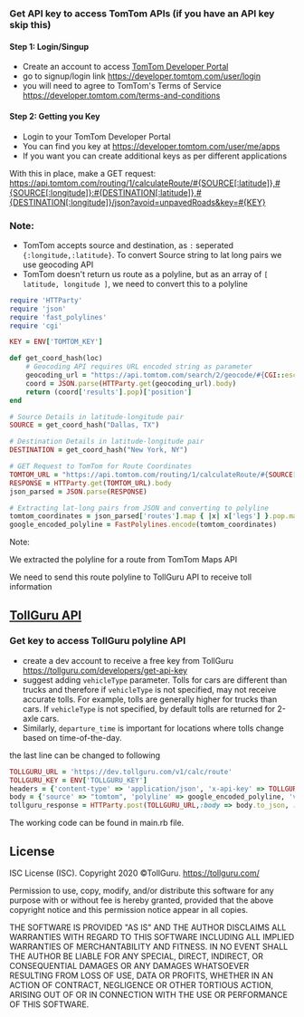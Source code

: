 # [](https://developer.tomtom.com/)

### Get API key to access TomTom APIs (if you have an API key skip this)
#### Step 1: Login/Singup
* Create an account to access [TomTom Developer Portal](https://developer.tomtom.com/)
* go to signup/login link https://developer.tomtom.com/user/login
* you will need to agree to TomTom's Terms of Service https://developer.tomtom.com/terms-and-conditions

#### Step 2: Getting you Key
* Login to your TomTom Developer Portal
* You can find you key at https://developer.tomtom.com/user/me/apps
* If you want you can create additional keys as per different
  applications

With this in place, make a GET request: https://api.tomtom.com/routing/1/calculateRoute/#{SOURCE[:latitude]},#{SOURCE[:longitude]}:#{DESTINATION[:latitude]},#{DESTINATION[:longitude]}/json?avoid=unpavedRoads&key=#{KEY}

### Note:
* TomTom accepts source and destination, as `:` seperated `{:longitude,:latitude}`. To convert Source string to lat long pairs we use geocoding API
* TomTom doesn't return us route as a polyline, but as an array of `[ latitude, longitude ]`, we need to convert this to a polyline

```ruby
require 'HTTParty'
require 'json'
require 'fast_polylines'
require 'cgi'

KEY = ENV['TOMTOM_KEY']

def get_coord_hash(loc)
    # Geocoding API requires URL encoded string as parameter
    geocoding_url = "https://api.tomtom.com/search/2/geocode/#{CGI::escape(loc)}.JSON?key=#{KEY}&limit=1"
    coord = JSON.parse(HTTParty.get(geocoding_url).body)
    return (coord['results'].pop)['position']
end

# Source Details in latitude-longitude pair
SOURCE = get_coord_hash("Dallas, TX")

# Destination Details in latitude-longitude pair
DESTINATION = get_coord_hash("New York, NY")

# GET Request to TomTom for Route Coordinates
TOMTOM_URL = "https://api.tomtom.com/routing/1/calculateRoute/#{SOURCE["lat"]},#{SOURCE["lon"]}:#{DESTINATION["lat"]},#{DESTINATION["lon"]}/json?avoid=unpavedRoads&key=#{KEY}"
RESPONSE = HTTParty.get(TOMTOM_URL).body
json_parsed = JSON.parse(RESPONSE)

# Extracting lat-long pairs from JSON and converting to polyline
tomtom_coordinates = json_parsed['routes'].map { |x| x['legs'] }.pop.map{ |y| y['points']}.pop.map {|z| z.values}
google_encoded_polyline = FastPolylines.encode(tomtom_coordinates)
```

Note:

We extracted the polyline for a route from TomTom Maps API

We need to send this route polyline to TollGuru API to receive toll information

## [TollGuru API](https://tollguru.com/developers/docs/)

### Get key to access TollGuru polyline API
* create a dev account to receive a free key from TollGuru https://tollguru.com/developers/get-api-key
* suggest adding `vehicleType` parameter. Tolls for cars are different than trucks and therefore if `vehicleType` is not specified, may not receive accurate tolls. For example, tolls are generally higher for trucks than cars. If `vehicleType` is not specified, by default tolls are returned for 2-axle cars. 
* Similarly, `departure_time` is important for locations where tolls change based on time-of-the-day.

the last line can be changed to following

```ruby
TOLLGURU_URL = 'https://dev.tollguru.com/v1/calc/route'
TOLLGURU_KEY = ENV['TOLLGURU_KEY']
headers = {'content-type' => 'application/json', 'x-api-key' => TOLLGURU_KEY}
body = {'source' => "tomtom", 'polyline' => google_encoded_polyline, 'vehicleType' => "2AxlesAuto", 'departure_time' => "2021-01-05T09:46:08Z"}
tollguru_response = HTTParty.post(TOLLGURU_URL,:body => body.to_json, :headers => headers)
```

The working code can be found in main.rb file.

## License
ISC License (ISC). Copyright 2020 &copy;TollGuru. https://tollguru.com/

Permission to use, copy, modify, and/or distribute this software for any purpose with or without fee is hereby granted, provided that the above copyright notice and this permission notice appear in all copies.

THE SOFTWARE IS PROVIDED "AS IS" AND THE AUTHOR DISCLAIMS ALL WARRANTIES WITH REGARD TO THIS SOFTWARE INCLUDING ALL IMPLIED WARRANTIES OF MERCHANTABILITY AND FITNESS. IN NO EVENT SHALL THE AUTHOR BE LIABLE FOR ANY SPECIAL, DIRECT, INDIRECT, OR CONSEQUENTIAL DAMAGES OR ANY DAMAGES WHATSOEVER RESULTING FROM LOSS OF USE, DATA OR PROFITS, WHETHER IN AN ACTION OF CONTRACT, NEGLIGENCE OR OTHER TORTIOUS ACTION, ARISING OUT OF OR IN CONNECTION WITH THE USE OR PERFORMANCE OF THIS SOFTWARE.
